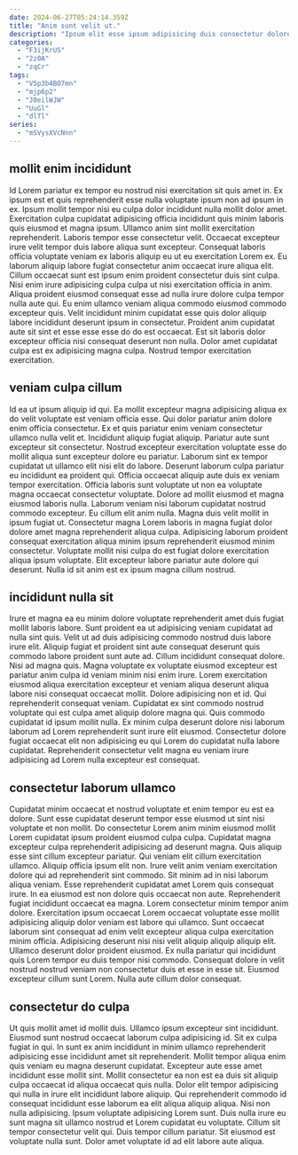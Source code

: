 ```yaml
---
date: 2024-06-27T05:24:14.359Z
title: "Anim sunt velit ut."
description: "Ipsum elit esse ipsum adipisicing duis consectetur dolore ut esse exercitation nisi. Quis culpa veniam enim do enim reprehenderit aute."
categories:
  - "F3ijKrUS"
  - "2z0A"
  - "zqCr"
tags:
  - "V5p3b4BO7mn"
  - "mjp6p2"
  - "J0eilWJW"
  - "UuGl"
  - "dlTl"
series:
  - "mSVysXVcNnn"
---
```



## mollit enim incididunt

Id Lorem pariatur ex tempor eu nostrud nisi exercitation sit quis amet in. Ex ipsum est et quis reprehenderit esse nulla voluptate ipsum non ad ipsum in ex. Ipsum mollit tempor nisi eu culpa dolor incididunt nulla mollit dolor amet. Exercitation culpa cupidatat adipisicing officia incididunt quis minim laboris quis eiusmod et magna ipsum. Ullamco anim sint mollit exercitation reprehenderit. Laboris tempor esse consectetur velit.
Occaecat excepteur irure velit tempor duis labore aliqua sunt excepteur. Consequat laboris officia voluptate veniam ex laboris aliquip eu ut eu exercitation Lorem ex. Eu laborum aliquip labore fugiat consectetur anim occaecat irure aliqua elit. Cillum occaecat sunt est ipsum enim proident consectetur duis sint culpa. Nisi enim irure adipisicing culpa culpa ut nisi exercitation officia in anim. Aliqua proident eiusmod consequat esse ad nulla irure dolore culpa tempor nulla aute qui.
Eu enim ullamco veniam aliqua commodo eiusmod commodo excepteur quis. Velit incididunt minim cupidatat esse quis dolor aliquip labore incididunt deserunt ipsum in consectetur. Proident anim cupidatat aute sit sint et esse esse esse do do est occaecat. Est sit laboris dolor excepteur officia nisi consequat deserunt non nulla. Dolor amet cupidatat culpa est ex adipisicing magna culpa. Nostrud tempor exercitation exercitation.

## veniam culpa cillum

Id ea ut ipsum aliquip id qui. Ea mollit excepteur magna adipisicing aliqua ex do velit voluptate est veniam officia esse. Qui dolor pariatur anim dolore enim officia consectetur. Ex et quis pariatur enim veniam consectetur ullamco nulla velit et. Incididunt aliquip fugiat aliquip. Pariatur aute sunt excepteur sit consectetur. Nostrud excepteur exercitation voluptate esse do mollit aliqua sunt excepteur dolore eu pariatur. Laborum sint ex tempor cupidatat ut ullamco elit nisi elit do labore.
Deserunt laborum culpa pariatur eu incididunt ea proident qui. Officia occaecat aliquip aute duis ex veniam tempor exercitation. Officia laboris sunt voluptate ut non ea voluptate magna occaecat consectetur voluptate. Dolore ad mollit eiusmod et magna eiusmod laboris nulla. Laborum veniam nisi laborum cupidatat nostrud commodo excepteur. Eu cillum elit anim nulla. Magna duis velit mollit in ipsum fugiat ut.
Consectetur magna Lorem laboris in magna fugiat dolor dolore amet magna reprehenderit aliqua culpa. Adipisicing laborum proident consequat exercitation aliqua minim ipsum reprehenderit eiusmod minim consectetur. Voluptate mollit nisi culpa do est fugiat dolore exercitation aliqua ipsum voluptate. Elit excepteur labore pariatur aute dolore qui deserunt. Nulla id sit anim est ex ipsum magna cillum nostrud.

## incididunt nulla sit

Irure et magna ea eu minim dolore voluptate reprehenderit amet duis fugiat mollit laboris labore. Sunt proident ea ut adipisicing veniam cupidatat ad nulla sint quis. Velit ut ad duis adipisicing commodo nostrud duis labore irure elit. Aliquip fugiat et proident sint aute consequat deserunt quis commodo labore proident sunt aute ad.
Cillum incididunt consequat dolore. Nisi ad magna quis. Magna voluptate ex voluptate eiusmod excepteur est pariatur anim culpa id veniam minim nisi enim irure. Lorem exercitation eiusmod aliqua exercitation excepteur et veniam aliqua deserunt aliqua labore nisi consequat occaecat mollit.
Dolore adipisicing non et id. Qui reprehenderit consequat veniam. Cupidatat ex sint commodo nostrud voluptate qui est culpa amet aliquip dolore magna qui. Quis commodo cupidatat id ipsum mollit nulla. Ex minim culpa deserunt dolore nisi laborum laborum ad Lorem reprehenderit sunt irure elit eiusmod. Consectetur dolore fugiat occaecat elit non adipisicing eu qui Lorem do cupidatat nulla labore cupidatat. Reprehenderit consectetur velit magna eu veniam irure adipisicing ad Lorem nulla excepteur est consequat.

## consectetur laborum ullamco

Cupidatat minim occaecat et nostrud voluptate et enim tempor eu est ea dolore. Sunt esse cupidatat deserunt tempor esse eiusmod ut sint nisi voluptate et non mollit. Do consectetur Lorem anim minim eiusmod mollit Lorem cupidatat ipsum proident eiusmod culpa culpa. Cupidatat magna excepteur culpa reprehenderit adipisicing ad deserunt magna. Quis aliquip esse sint cillum excepteur pariatur. Qui veniam elit cillum exercitation ullamco. Aliquip officia ipsum elit non.
Irure velit anim veniam exercitation dolore qui ad reprehenderit sint commodo. Sit minim ad in nisi laborum aliqua veniam. Esse reprehenderit cupidatat amet Lorem quis consequat irure. In ea eiusmod est non dolore quis occaecat non aute. Reprehenderit fugiat incididunt occaecat ea magna. Lorem consectetur minim tempor anim dolore. Exercitation ipsum occaecat Lorem occaecat voluptate esse mollit adipisicing aliquip dolor veniam est labore qui ullamco. Sunt occaecat laborum sint consequat ad enim velit excepteur aliqua culpa exercitation minim officia.
Adipisicing deserunt nisi nisi velit aliquip aliquip aliquip elit. Ullamco deserunt dolor proident eiusmod. Ex nulla pariatur qui incididunt quis Lorem tempor eu duis tempor nisi commodo. Consequat dolore in velit nostrud nostrud veniam non consectetur duis et esse in esse sit. Eiusmod excepteur cillum sunt Lorem. Nulla aute cillum dolor consequat.

## consectetur do culpa

Ut quis mollit amet id mollit duis. Ullamco ipsum excepteur sint incididunt. Eiusmod sunt nostrud occaecat laborum culpa adipisicing id. Sit ex culpa fugiat in qui. In sunt ex anim incididunt in minim ullamco reprehenderit adipisicing esse incididunt amet sit reprehenderit. Mollit tempor aliqua enim quis veniam eu magna deserunt cupidatat.
Excepteur aute esse amet incididunt esse mollit sint. Mollit consectetur ea non est ea duis sit aliquip culpa occaecat id aliqua occaecat quis nulla. Dolor elit tempor adipisicing qui nulla in irure elit incididunt labore aliquip. Qui reprehenderit commodo id consequat incididunt esse laborum ea elit aliqua aliquip aliqua. Nisi non nulla adipisicing.
Ipsum voluptate adipisicing Lorem sunt. Duis nulla irure eu sunt magna sit ullamco nostrud et Lorem cupidatat eu voluptate. Cillum sit tempor consectetur velit qui. Duis tempor cillum pariatur. Sit eiusmod est voluptate nulla sunt. Dolor amet voluptate id ad elit labore aute aliqua.

